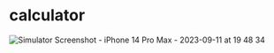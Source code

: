 # calculator

![Simulator Screenshot - iPhone 14 Pro Max - 2023-09-11 at 19 48 34](https://github.com/jognagram/flutter-calculator/assets/61625884/e55130d3-4ea2-477a-bc9c-df4c8c0c8a66)
